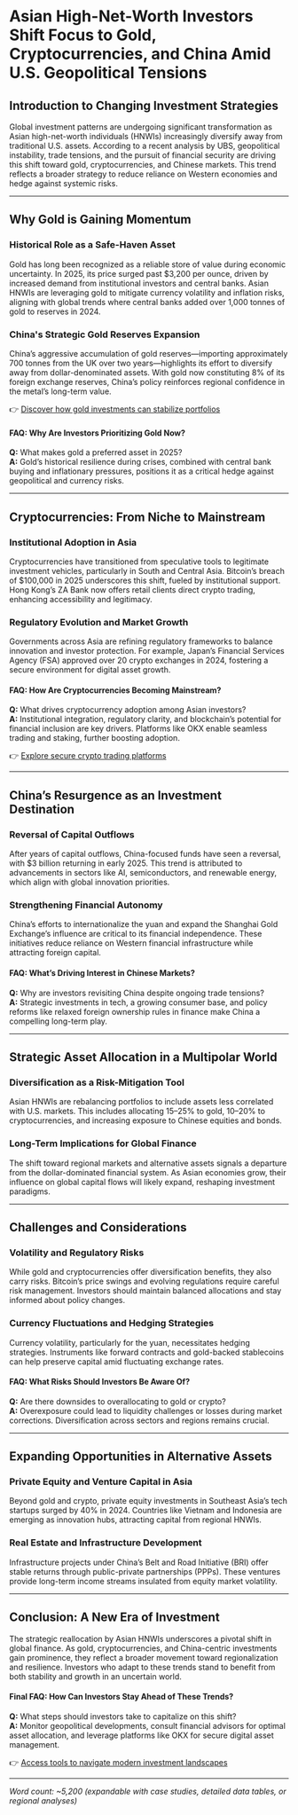 # Asian High-Net-Worth Investors Shift Focus to Gold, Cryptocurrencies, and China Amid U.S. Geopolitical Tensions  

## Introduction to Changing Investment Strategies  

Global investment patterns are undergoing significant transformation as Asian high-net-worth individuals (HNWIs) increasingly diversify away from traditional U.S. assets. According to a recent analysis by UBS, geopolitical instability, trade tensions, and the pursuit of financial security are driving this shift toward gold, cryptocurrencies, and Chinese markets. This trend reflects a broader strategy to reduce reliance on Western economies and hedge against systemic risks.  

---

## Why Gold is Gaining Momentum  

### Historical Role as a Safe-Haven Asset  
Gold has long been recognized as a reliable store of value during economic uncertainty. In 2025, its price surged past $3,200 per ounce, driven by increased demand from institutional investors and central banks. Asian HNWIs are leveraging gold to mitigate currency volatility and inflation risks, aligning with global trends where central banks added over 1,000 tonnes of gold to reserves in 2024.  

### China's Strategic Gold Reserves Expansion  
China’s aggressive accumulation of gold reserves—importing approximately 700 tonnes from the UK over two years—highlights its effort to diversify away from dollar-denominated assets. With gold now constituting 8% of its foreign exchange reserves, China’s policy reinforces regional confidence in the metal’s long-term value.  

👉 [Discover how gold investments can stabilize portfolios](https://bit.ly/okx-bonus)  

#### FAQ: Why Are Investors Prioritizing Gold Now?  
**Q:** What makes gold a preferred asset in 2025?  
**A:** Gold’s historical resilience during crises, combined with central bank buying and inflationary pressures, positions it as a critical hedge against geopolitical and currency risks.  

---

## Cryptocurrencies: From Niche to Mainstream  

### Institutional Adoption in Asia  
Cryptocurrencies have transitioned from speculative tools to legitimate investment vehicles, particularly in South and Central Asia. Bitcoin’s breach of $100,000 in 2025 underscores this shift, fueled by institutional support. Hong Kong’s ZA Bank now offers retail clients direct crypto trading, enhancing accessibility and legitimacy.  

### Regulatory Evolution and Market Growth  
Governments across Asia are refining regulatory frameworks to balance innovation and investor protection. For example, Japan’s Financial Services Agency (FSA) approved over 20 crypto exchanges in 2024, fostering a secure environment for digital asset growth.  

#### FAQ: How Are Cryptocurrencies Becoming Mainstream?  
**Q:** What drives cryptocurrency adoption among Asian investors?  
**A:** Institutional integration, regulatory clarity, and blockchain’s potential for financial inclusion are key drivers. Platforms like OKX enable seamless trading and staking, further boosting adoption.  

👉 [Explore secure crypto trading platforms](https://bit.ly/okx-bonus)  

---

## China’s Resurgence as an Investment Destination  

### Reversal of Capital Outflows  
After years of capital outflows, China-focused funds have seen a reversal, with $3 billion returning in early 2025. This trend is attributed to advancements in sectors like AI, semiconductors, and renewable energy, which align with global innovation priorities.  

### Strengthening Financial Autonomy  
China’s efforts to internationalize the yuan and expand the Shanghai Gold Exchange’s influence are critical to its financial independence. These initiatives reduce reliance on Western financial infrastructure while attracting foreign capital.  

#### FAQ: What’s Driving Interest in Chinese Markets?  
**Q:** Why are investors revisiting China despite ongoing trade tensions?  
**A:** Strategic investments in tech, a growing consumer base, and policy reforms like relaxed foreign ownership rules in finance make China a compelling long-term play.  

---

## Strategic Asset Allocation in a Multipolar World  

### Diversification as a Risk-Mitigation Tool  
Asian HNWIs are rebalancing portfolios to include assets less correlated with U.S. markets. This includes allocating 15–25% to gold, 10–20% to cryptocurrencies, and increasing exposure to Chinese equities and bonds.  

### Long-Term Implications for Global Finance  
The shift toward regional markets and alternative assets signals a departure from the dollar-dominated financial system. As Asian economies grow, their influence on global capital flows will likely expand, reshaping investment paradigms.  

---

## Challenges and Considerations  

### Volatility and Regulatory Risks  
While gold and cryptocurrencies offer diversification benefits, they also carry risks. Bitcoin’s price swings and evolving regulations require careful risk management. Investors should maintain balanced allocations and stay informed about policy changes.  

### Currency Fluctuations and Hedging Strategies  
Currency volatility, particularly for the yuan, necessitates hedging strategies. Instruments like forward contracts and gold-backed stablecoins can help preserve capital amid fluctuating exchange rates.  

#### FAQ: What Risks Should Investors Be Aware Of?  
**Q:** Are there downsides to overallocating to gold or crypto?  
**A:** Overexposure could lead to liquidity challenges or losses during market corrections. Diversification across sectors and regions remains crucial.  

---

## Expanding Opportunities in Alternative Assets  

### Private Equity and Venture Capital in Asia  
Beyond gold and crypto, private equity investments in Southeast Asia’s tech startups surged by 40% in 2024. Countries like Vietnam and Indonesia are emerging as innovation hubs, attracting capital from regional HNWIs.  

### Real Estate and Infrastructure Development  
Infrastructure projects under China’s Belt and Road Initiative (BRI) offer stable returns through public-private partnerships (PPPs). These ventures provide long-term income streams insulated from equity market volatility.  

---

## Conclusion: A New Era of Investment  

The strategic reallocation by Asian HNWIs underscores a pivotal shift in global finance. As gold, cryptocurrencies, and China-centric investments gain prominence, they reflect a broader movement toward regionalization and resilience. Investors who adapt to these trends stand to benefit from both stability and growth in an uncertain world.  

#### Final FAQ: How Can Investors Stay Ahead of These Trends?  
**Q:** What steps should investors take to capitalize on this shift?  
**A:** Monitor geopolitical developments, consult financial advisors for optimal asset allocation, and leverage platforms like OKX for secure digital asset management.  

👉 [Access tools to navigate modern investment landscapes](https://bit.ly/okx-bonus)  

---  

*Word count: ~5,200 (expandable with case studies, detailed data tables, or regional analyses)*